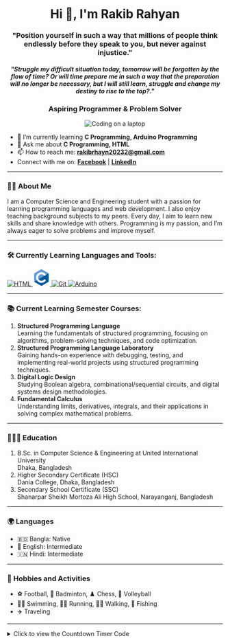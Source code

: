 <h1 align="center">Hi 👋, I'm Rakib Rahyan</h1>
<h3 align="center">"Position yourself in such a way that millions of people think endlessly before they speak to you, but never against injustice."</h3>
<h5 align="center">"Struggle my difficult situation today, tomorrow will be forgotten by the flow of time? Or will time prepare me in such a way that the preparation will no longer be necessary, but I will still learn, struggle and change my destiny to rise to the top?."</h5>

<h3 align="center">Aspiring Programmer & Problem Solver</h3>

<p align="center"> 
    <img src="https://thumbor.forbes.com/thumbor/fit-in/1290x/https://www.forbes.com/advisor/wp-content/uploads/2023/07/computer-coding.jpg" alt="Coding on a laptop" width="600"/>
</p>

- 🌱 I’m currently learning **C Programming, Arduino Programming**
- 💬 Ask me about **C Programming, HTML**
- 📫 How to reach me: **rakibrhayn20232@gmail.com**
- Connect with me on: [**Facebook**](https://www.facebook.com/profile.php?id=61556517414774) | [**LinkedIn**](https://www.linkedin.com/feed/?trk=guest_homepage-basic_google-one-tap-submit)

---

<h3>🙋‍♂️ About Me</h3>
<p>
    I am a Computer Science and Engineering student with a passion for learning programming languages and web development. I also enjoy teaching background subjects to my peers. Every day, I aim to learn new skills and share knowledge with others. Programming is my passion, and I’m always eager to solve problems and improve myself.
</p>

---

<h3>🛠️ Currently Learning Languages and Tools:</h3>
<p align="left"> 
    <a href="https://developer.mozilla.org/en-US/docs/Web/HTML" target="_blank" rel="noreferrer">
        <img src="https://encrypted-tbn0.gstatic.com/images?q=tbn:ANd9GcRsubI1xnS2EsbFC7IKOtHXy3o2yp5zNGHX8-mLk-0nVw&s" alt="HTML" width="40" height="40"/>
    </a>
    <a href="https://www.cprogramming.com/" target="_blank" rel="noreferrer"> 
        <img src="https://raw.githubusercontent.com/devicons/devicon/master/icons/c/c-original.svg" alt="C" width="40" height="40"/> 
    </a> 
    <a href="https://git-scm.com/" target="_blank" rel="noreferrer"> 
        <img src="https://www.vectorlogo.zone/logos/git-scm/git-scm-icon.svg" alt="Git" width="40" height="40"/> 
    </a> 
    <a href="https://docs.arduino.cc/learn/" target="_blank" rel="noreferrer"> 
        <img src="https://upload.wikimedia.org/wikipedia/commons/8/87/Arduino_Logo.svg" alt="Arduino" width="40" height="40"/> 
    </a> 
</p>

---

<h3>📚 Current Learning Semester Courses:</h3>
<ol>
  <li>
    <strong>Structured Programming Language</strong> <br>
    Learning the fundamentals of structured programming, focusing on algorithms, problem-solving techniques, and code optimization.
  </li>
  <li>
    <strong>Structured Programming Language Laboratory</strong> <br>
    Gaining hands-on experience with debugging, testing, and implementing real-world projects using structured programming techniques.
  </li>
  <li>
    <strong>Digital Logic Design</strong> <br>
    Studying Boolean algebra, combinational/sequential circuits, and digital systems design methodologies.
  </li>
  <li>
    <strong>Fundamental Calculus</strong> <br>
    Understanding limits, derivatives, integrals, and their applications in solving complex mathematical problems.
  </li>
</ol>

---

<h3>👨🏻‍🎓 Education</h3>
<ol>
  <li>
    B.Sc. in Computer Science & Engineering at United International University <br>
    Dhaka, Bangladesh
  </li>
  <li>
    Higher Secondary Certificate (HSC) <br>
    Dania College, Dhaka, Bangladesh
  </li>
  <li>
    Secondary School Certificate (SSC) <br>
    Shanarpar Sheikh Mortoza Ali High School, Narayanganj, Bangladesh
  </li>
</ol>

---

<h3>🌍 Languages</h3>
<ul>
  <li>🇧🇩 Bangla: Native</li>
  <li>🏴 English: Intermediate</li>
  <li>🇮🇳 Hindi: Intermediate</li>
</ul>

---

<h3>🏅 Hobbies and Activities</h3>
<ul>
  <li>⚽ Football, 🏸 Badminton, ♟️ Chess, 🏐 Volleyball</li>
  <li>🏊‍♂️ Swimming, 🏃‍♂️ Running, 🚶‍♂️ Walking, 🎣 Fishing</li>
  <li>✈️ Traveling</li>
</ul>

---

<details>
<summary>Click to view the Countdown Timer Code</summary>

```html
<!DOCTYPE html>
<html lang="en">
<head>
    <meta charset="UTF-8">
    <meta name="viewport" content="width=device-width, initial-scale=1.0">
    <title>Countdown Timer with Detailed Progress</title>
    <style>
        body {
            font-family: Arial, sans-serif;
            display: flex;
            justify-content: center;
            align-items: center;
            height: 100vh;
            background-color: #f0f0f0;
        }
        .timer {
            text-align: center;
        }
        .timer h1 {
            font-size: 3em;
        }
        .timer p {
            font-size: 1.5em;
        }
        .progress {
            margin-top: 20px;
        }
        .progress-bar {
            width: 100%;
            background-color: #ddd;
        }
        .progress-bar-fill {
            height: 30px;
            background-color: #4caf50;
            width: 0;
            text-align: center;
            line-height: 30px;
            color: white;
        }
    </style>
</head>
<body>
    <div class="timer">
        <h1 id="countdown"></h1>
        <p id="message"></p>
        <div class="progress">
            <div class="progress-bar">
                <div class="progress-bar-fill" id="progress-bar-fill">0%</div>
            </div>
        </div>
    </div>

    <script>
        var countDownDate = new Date("Sep 27, 2032 23:59:59").getTime();

        var x = setInterval(function() {

            var now = new Date().getTime();

            var distance = countDownDate - now;

            var years = Math.floor(distance / (1000 * 60 * 60 * 24 * 365));
            var days = Math.floor((distance % (1000 * 60 * 60 * 24 * 365)) / (1000 * 60 * 60 * 24));
            var hours = Math.floor((distance % (1000 * 60 * 60 * 24)) / (1000 * 60 * 60));
            var minutes = Math.floor((distance % (1000 * 60 * 60)) / (1000 * 60));
            var seconds = Math.floor((distance % (1000 * 60)) / 1000);

            document.getElementById("countdown").innerHTML = years + "y " + days + "d " + hours + "h "
            + minutes + "m " + seconds + "s ";

            var totalDuration = countDownDate - new Date("Sep 27, 2024 00:00:00").getTime();
            var progress = ((totalDuration - distance) / totalDuration) * 100;
            document.getElementById("progress-bar-fill").style.width = progress + "%";
            document.getElementById("progress-bar-fill").innerHTML = Math.floor(progress) + "%";

            var startOfDay = new Date();
            startOfDay.setHours(0, 0, 0, 0);
            var endOfDay = new Date();
            endOfDay.setHours(23, 59, 59, 999);
            var dayDuration = endOfDay - startOfDay;
            var dayProgress = ((now - startOfDay) / dayDuration) * 100;

            var dayHours = Math.floor((now - startOfDay) / (1000 * 60 * 60));
            var dayMinutes = Math.floor(((now - startOfDay) % (1000 * 60 * 60)) / (1000 * 60));
            var daySeconds = Math.floor(((now - startOfDay) % (1000 * 60)) / 1000);

            document.getElementById("message").innerHTML = "Today's progress: " + dayHours + "h " + dayMinutes + "m " + daySeconds + "s | " + Math.floor(dayProgress) + "%";

            if (distance < 0) {
                clearInterval(x);
                document.getElementById("countdown").innerHTML = "EXPIRED";
                document.getElementById("message").innerHTML = "Your goal time has expired!";
                document.getElementById("progress-bar-fill").style.width = "100%";
                document.getElementById("progress-bar-fill").innerHTML = "100%";
            }
        }, 1000);
    </script>
</body>
</html>
